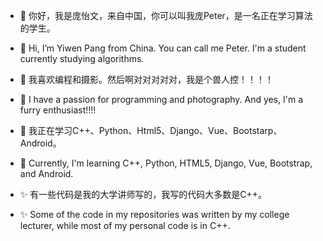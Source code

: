 - 👋 你好，我是庞怡文，来自中国，你可以叫我庞Peter，是一名正在学习算法的学生。
- 👋 Hi, I’m Yiwen Pang from China. You can call me Peter. I'm a student currently studying algorithms.


- 👀 我喜欢编程和摄影。然后啊对对对对对，我是个兽人控！！！！
- 👀 I have a passion for programming and photography. And yes, I'm a furry enthusiast!!!!


- 🌱 我正在学习C++、Python、Html5、Django、Vue、Bootstarp、Android。
- 🌱 Currently, I'm learning C++, Python, HTML5, Django, Vue, Bootstrap, and Android.


- ✨ 有一些代码是我的大学讲师写的，我写的代码大多数是C++。
- ✨ Some of the code in my repositories was written by my college lecturer, while most of my personal code is in C++.


<!---
YiwenPang/YiwenPang is a ✨ special ✨ repository because its `README.md` (this file) appears on your GitHub profile.
You can click the Preview link to take a look at your changes.
--->
